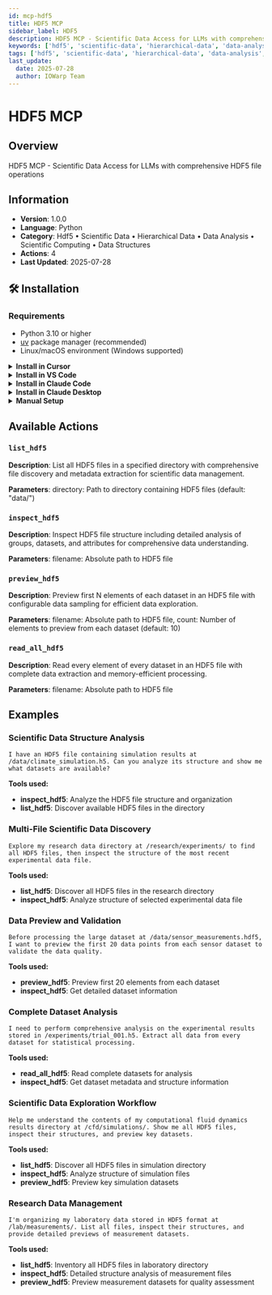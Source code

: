 ```yaml
---
id: mcp-hdf5
title: HDF5 MCP
sidebar_label: HDF5
description: HDF5 MCP - Scientific Data Access for LLMs with comprehensive HDF5 file operations
keywords: ['hdf5', 'scientific-data', 'hierarchical-data', 'data-analysis', 'scientific-computing', 'data-structures']
tags: ['hdf5', 'scientific-data', 'hierarchical-data', 'data-analysis', 'scientific-computing', 'data-structures']
last_update:
  date: 2025-07-28
  author: IOWarp Team
---
```


# HDF5 MCP

## Overview
HDF5 MCP - Scientific Data Access for LLMs with comprehensive HDF5 file operations

## Information
- **Version**: 1.0.0
- **Language**: Python
- **Category**: Hdf5 • Scientific Data • Hierarchical Data • Data Analysis • Scientific Computing • Data Structures
- **Actions**: 4
- **Last Updated**: 2025-07-28

## 🛠️ Installation

### Requirements

- Python 3.10 or higher
- [uv](https://docs.astral.sh/uv/) package manager (recommended)
- Linux/macOS environment (Windows supported)

<details>
<summary><b>Install in Cursor</b></summary>

Go to: `Settings` -> `Cursor Settings` -> `MCP` -> `Add new global MCP server`

Pasting the following configuration into your Cursor `~/.cursor/mcp.json` file is the recommended approach. You may also install in a specific project by creating `.cursor/mcp.json` in your project folder. See [Cursor MCP docs](https://docs.cursor.com/context/model-context-protocol) for more info.

```json
{
  "mcpServers": {
    "hdf5-mcp": {
      "command": "uvx",
      "args": ["iowarp-mcps", "hdf5"]
    }
  }
}
```

</details>

<details>
<summary><b>Install in VS Code</b></summary>

Add this to your VS Code MCP config file. See [VS Code MCP docs](https://code.visualstudio.com/docs/copilot/chat/mcp-servers) for more info.

```json
"mcp": {
  "servers": {
    "hdf5-mcp": {
      "type": "stdio",
      "command": "uvx",
      "args": ["iowarp-mcps", "hdf5"]
    }
  }
}
```

</details>

<details>
<summary><b>Install in Claude Code</b></summary>

Run this command. See [Claude Code MCP docs](https://docs.anthropic.com/en/docs/agents-and-tools/claude-code/tutorials#set-up-model-context-protocol-mcp) for more info.

```sh
claude mcp add hdf5-mcp -- uvx iowarp-mcps hdf5
```

</details>

<details>
<summary><b>Install in Claude Desktop</b></summary>

Add this to your Claude Desktop `claude_desktop_config.json` file. See [Claude Desktop MCP docs](https://modelcontextprotocol.io/quickstart/user) for more info.

```json
{
  "mcpServers": {
    "hdf5-mcp": {
      "command": "uvx",
      "args": ["iowarp-mcps", "hdf5"]
    }
  }
}
```

</details>

<details>
<summary><b>Manual Setup</b></summary>

**Linux/macOS:**
```bash
CLONE_DIR=$(pwd)
git clone https://github.com/iowarp/iowarp-mcps.git
uv --directory=$CLONE_DIR/iowarp-mcps/mcps/HDF5 run hdf5-mcp --help
```

**Windows CMD:**
```cmd
set CLONE_DIR=%cd%
git clone https://github.com/iowarp/iowarp-mcps.git
uv --directory=%CLONE_DIR%\iowarp-mcps\mcps\HDF5 run hdf5-mcp --help
```

**Windows PowerShell:**
```powershell
$env:CLONE_DIR=$PWD
git clone https://github.com/iowarp/iowarp-mcps.git
uv --directory=$env:CLONE_DIR\iowarp-mcps\mcps\HDF5 run hdf5-mcp --help
```

</details>

## Available Actions

### `list_hdf5`

**Description**: List all HDF5 files in a specified directory with comprehensive file discovery and metadata extraction for scientific data management.

**Parameters**: directory: Path to directory containing HDF5 files (default: "data/")

### `inspect_hdf5`

**Description**: Inspect HDF5 file structure including detailed analysis of groups, datasets, and attributes for comprehensive data understanding.

**Parameters**: filename: Absolute path to HDF5 file

### `preview_hdf5`

**Description**: Preview first N elements of each dataset in an HDF5 file with configurable data sampling for efficient data exploration.

**Parameters**: filename: Absolute path to HDF5 file, count: Number of elements to preview from each dataset (default: 10)

### `read_all_hdf5`

**Description**: Read every element of every dataset in an HDF5 file with complete data extraction and memory-efficient processing.

**Parameters**: filename: Absolute path to HDF5 file



## Examples

### Scientific Data Structure Analysis

```
I have an HDF5 file containing simulation results at /data/climate_simulation.h5. Can you analyze its structure and show me what datasets are available?
```

**Tools used:**
- **inspect_hdf5**: Analyze the HDF5 file structure and organization
- **list_hdf5**: Discover available HDF5 files in the directory

### Multi-File Scientific Data Discovery

```
Explore my research data directory at /research/experiments/ to find all HDF5 files, then inspect the structure of the most recent experimental data file.
```

**Tools used:**
- **list_hdf5**: Discover all HDF5 files in the research directory
- **inspect_hdf5**: Analyze structure of selected experimental data file

### Data Preview and Validation

```
Before processing the large dataset at /data/sensor_measurements.hdf5, I want to preview the first 20 data points from each sensor dataset to validate the data quality.
```

**Tools used:**
- **preview_hdf5**: Preview first 20 elements from each dataset
- **inspect_hdf5**: Get detailed dataset information

### Complete Dataset Analysis

```
I need to perform comprehensive analysis on the experimental results stored in /experiments/trial_001.h5. Extract all data from every dataset for statistical processing.
```

**Tools used:**
- **read_all_hdf5**: Read complete datasets for analysis
- **inspect_hdf5**: Get dataset metadata and structure information

### Scientific Data Exploration Workflow

```
Help me understand the contents of my computational fluid dynamics results directory at /cfd/simulations/. Show me all HDF5 files, inspect their structures, and preview key datasets.
```

**Tools used:**
- **list_hdf5**: Discover all HDF5 files in simulation directory
- **inspect_hdf5**: Analyze structure of simulation files
- **preview_hdf5**: Preview key simulation datasets

### Research Data Management

```
I'm organizing my laboratory data stored in HDF5 format at /lab/measurements/. List all files, inspect their structures, and provide detailed previews of measurement datasets.
```

**Tools used:**
- **list_hdf5**: Inventory all HDF5 files in laboratory directory
- **inspect_hdf5**: Detailed structure analysis of measurement files
- **preview_hdf5**: Preview measurement datasets for quality assessment

